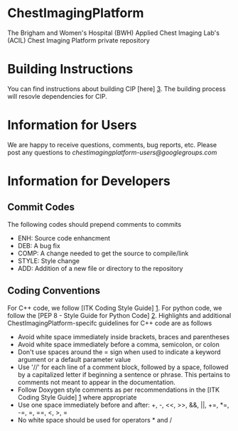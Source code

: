 ChestImagingPlatform
====================

The Brigham and Women's Hospital (BWH) Applied Chest Imaging Lab's (ACIL) Chest Imaging Platform private repository

Building Instructions
============
You can find instructions about building CIP [here] [3].
The building process will resovle dependencies for CIP.

Information for Users
==========================

We are happy to receive questions, comments, bug reports, etc. Please post any questions to _chestimagingplatform-users@googlegroups.com_

Information for Developers
==========================

Commit Codes
------------
The following codes should prepend comments to commits

* ENH: Source code enhancment
* DEB: A bug fix
* COMP: A change needed to get the source to compile/link
* STYLE: Style change
* ADD: Addition of a new file or directory to the repository

Coding Conventions
------------------

For C++ code, we follow [ITK Coding Style Guide] [1]. For python code, we follow the [PEP 8 - Style Guide for Python Code] [2]. Highlights and additional ChestImagingPlatform-specifc guidelines for C++ code are as follows

* Avoid white space immediately inside brackets, braces and parentheses
* Avoid white space immediately before a comma, semicolon, or colon
* Don't use spaces around the = sign when used to indicate a keyword argument or a default parameter value
* Use '//' for each line of a comment block, followed by a space, followed by a capitalized letter if beginning a sentence or phrase. This pertains to comments not meant to appear in the documentation.
* Follow Doxygen style comments as per recommendations in the [ITK Coding Style Guide] [1] where appropriate
* Use one space immediately before and after: +, -, <<, >>, &&, ||, +=, *=, -=, \=, ==, <, >, =
* No white space should be used for operators * and /

[1]: http://www.vtk.org/Wiki/ITK/Coding_Style_Guide  "ITK Coding Style Guide"
[2]: http://www.python.org/dev/peps/pep-0008/        "PEP 8"
[3]: https://github.com/acil-bwh/ChestImagingPlatform/wiki#building-instructions